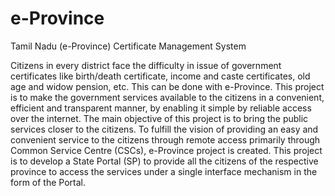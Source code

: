 # e-Province
Tamil Nadu (e-Province) Certificate Management System

Citizens in every district face the difficulty in issue of government
certificates like birth/death certificate, income and caste certificates, old age
and widow pension, etc. This can be done with e-Province. This project is to
make the government services available to the citizens in a convenient, efficient
and transparent manner, by enabling it simple by reliable access over the internet.
The main objective of this project is to bring the public services closer to the
citizens.
To fulfill the vision of providing an easy and convenient service to the
citizens through remote access primarily through Common Service Centre
(CSCs), e-Province project is created. This project is to develop a State Portal
(SP) to provide all the citizens of the respective province to access the services
under a single interface mechanism in the form of the Portal.
